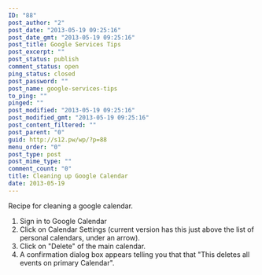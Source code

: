 ```yaml
---
ID: "88"
post_author: "2"
post_date: "2013-05-19 09:25:16"
post_date_gmt: "2013-05-19 09:25:16"
post_title: Google Services Tips
post_excerpt: ""
post_status: publish
comment_status: open
ping_status: closed
post_password: ""
post_name: google-services-tips
to_ping: ""
pinged: ""
post_modified: "2013-05-19 09:25:16"
post_modified_gmt: "2013-05-19 09:25:16"
post_content_filtered: ""
post_parent: "0"
guid: http://s12.pw/wp/?p=88
menu_order: "0"
post_type: post
post_mime_type: ""
comment_count: "0"
title: Cleaning up Google Calendar
date: 2013-05-19
---
```


Recipe for cleaning a google calendar.

1.  Sign in to Google Calendar
2.  Click on Calendar Settings (current version has this just above the list of personal calendars, under an arrow).
3.  Click on "Delete" of the main calendar.
4.  A confirmation dialog box appears telling you that that "This deletes all events on primary Calendar".

